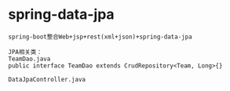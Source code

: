# spring-data-jpa
    spring-boot整合Web+jsp+rest(xml+json)+spring-data-jpa
    
    JPA相关类：
    TeamDao.java
    public interface TeamDao extends CrudRepository<Team, Long>{}
    
    DataJpaController.java
